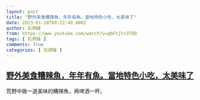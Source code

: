 ```yaml
---
layout: post
title: "野外美食糟辣魚，年年有魚。當地特色小吃，太美味了"
date: 2023-01-28T00:22:49.000Z
author: 石炳鋒
from: https://www.youtube.com/watch?v=qbFtjtx3T8Q
tags: [ 石炳锋 ]
comments: True
categories: [ 石炳锋 ]
---
```

<!--1674865369000-->
[野外美食糟辣魚，年年有魚。當地特色小吃，太美味了](https://www.youtube.com/watch?v=qbFtjtx3T8Q)
------

<div>
荒野中做一道美味的糟辣魚，再啤酒一杯。
</div>
